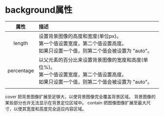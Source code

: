 # background属性

| 属性                |     描述     |
| :-----------------: |  :---------  |
|   length			  |设置背景图像的高度和宽度(单位px)。<br>第一个值设置宽度，第二个值设置高度。<br>如果只设置一个值，则第二个值会被设置为 "auto"。
|   percentage        |以父元素的百分比来设置背景图像的宽度和高度(单位%)。<br>第一个值设置宽度，第二个值设置高度。<br>如果只设置一个值，则第二个值会被设置为 "auto"。
||





cover
把背景图像扩展至足够大，以使背景图像完全覆盖背景区域。
背景图像的某些部分也许无法显示在背景定位区域中。
contain
把图像图像扩展至最大尺寸，以使其宽度和高度完全适应内容区域。